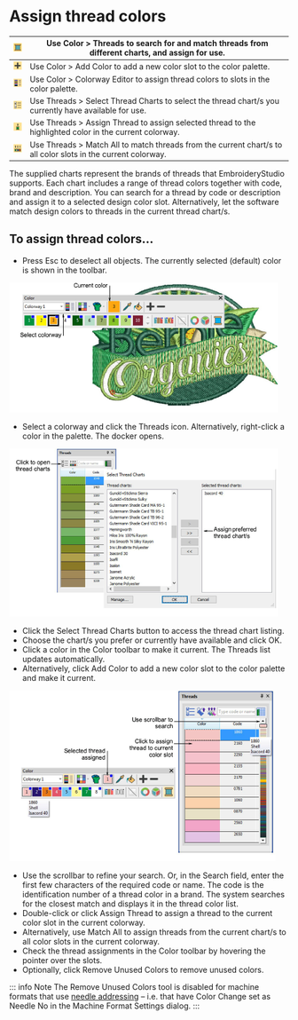 # Assign thread colors

| ![Threads.png](assets/Threads.png)                       | Use Color > Threads to search for and match threads from different charts, and assign for use.                |
| -------------------------------------------------------- | ------------------------------------------------------------------------------------------------------------- |
| ![AddColor00012.png](assets/AddColor00012.png)           | Use Color > Add Color to add a new color slot to the color palette.                                           |
| ![ColorwayEditor.png](assets/ColorwayEditor.png)         | Use Color > Colorway Editor to assign thread colors to slots in the color palette.                            |
| ![SelectThreadCharts.png](assets/SelectThreadCharts.png) | Use Threads > Select Thread Charts to select the thread chart/s you currently have available for use.         |
| ![AssignThread.png](assets/AssignThread.png)             | Use Threads > Assign Thread to assign selected thread to the highlighted color in the current colorway.       |
| ![MatchAll.png](assets/MatchAll.png)                     | Use Threads > Match All to match threads from the current chart/s to all color slots in the current colorway. |

The supplied charts represent the brands of threads that EmbroideryStudio supports. Each chart includes a range of thread colors together with code, brand and description. You can search for a thread by code or description and assign it to a selected design color slot. Alternatively, let the software match design colors to threads in the current thread chart/s.

## To assign thread colors...

- Press Esc to deselect all objects. The currently selected (default) color is shown in the toolbar.

![threads00013.png](assets/threads00013.png)

- Select a colorway and click the Threads icon. Alternatively, right-click a color in the palette. The docker opens.

![threads00016.png](assets/threads00016.png)

- Click the Select Thread Charts button to access the thread chart listing.
- Choose the chart/s you prefer or currently have available and click OK.
- Click a color in the Color toolbar to make it current. The Threads list updates automatically.
- Alternatively, click Add Color to add a new color slot to the color palette and make it current.

![threads00019.png](assets/threads00019.png)

- Use the scrollbar to refine your search. Or, in the Search field, enter the first few characters of the required code or name. The code is the identification number of a thread color in a brand. The system searches for the closest match and displays it in the thread color list.
- Double-click or click Assign Thread to assign a thread to the current color slot in the current colorway.
- Alternatively, use Match All to assign threads from the current chart/s to all color slots in the current colorway.
- Check the thread assignments in the Color toolbar by hovering the pointer over the slots.
- Optionally, click Remove Unused Colors to remove unused colors.

::: info Note
The Remove Unused Colors tool is disabled for machine formats that use [needle addressing](../../glossary/glossary#needle-addressing) – i.e. that have Color Change set as Needle No in the Machine Format Settings dialog.
:::
